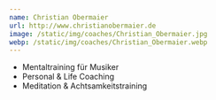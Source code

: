 ```yaml
---
name: Christian Obermaier
url: http://www.christianobermaier.de
image: /static/img/coaches/Christian_Obermaier.jpg
webp: /static/img/coaches/Christian_Obermaier.webp
---
```


<ul><li>Mentaltraining für Musiker</li><li>Personal &amp; Life Coaching</li><li>Meditation &amp; Achtsamkeitstraining</li></ul>